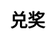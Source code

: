 ---
title: 兑奖
layout: toto_3/bonus
description: 玩幸运游戏多多3的时候，在这里查看自己是否中奖.
js: ["js/sound.js", "js/i19n.js", "js/game/toto_3/share.js", "js/game/toto_3/bonus.js"]
css: ["css/game/toto_3/toto_3.css"]
---